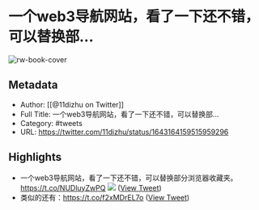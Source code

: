 # 一个web3导航网站，看了一下还不错，可以替换部...

![rw-book-cover](https://pbs.twimg.com/profile_images/1483732750423461898/_gL85WzO.jpg)

## Metadata
- Author: [[@11dizhu on Twitter]]
- Full Title: 一个web3导航网站，看了一下还不错，可以替换部...
- Category: #tweets
- URL: https://twitter.com/11dizhu/status/1643164159515959296

## Highlights
- 一个web3导航网站，看了一下还不错，可以替换部分浏览器收藏夹。
  https://t.co/NUDluyZwPQ 
  ![](https://pbs.twimg.com/media/Fs2xD6dagAE4PEa.jpg) ([View Tweet](https://twitter.com/11dizhu/status/1643164159515959296))
- 类似的还有：https://t.co/f2xMDrEL7o ([View Tweet](https://twitter.com/11dizhu/status/1643165754886623233))
